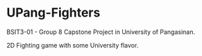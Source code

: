# UPang-Fighters
BSIT3-01 - Group 8 Capstone Project in University of Pangasinan.

  2D Fighting game with some University flavor.
